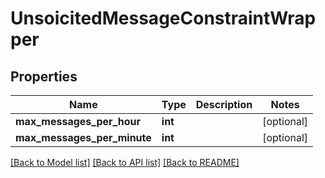 # UnsoicitedMessageConstraintWrapper

## Properties
Name | Type | Description | Notes
------------ | ------------- | ------------- | -------------
**max_messages_per_hour** | **int** |  | [optional] 
**max_messages_per_minute** | **int** |  | [optional] 

[[Back to Model list]](../README.md#documentation-for-models) [[Back to API list]](../README.md#documentation-for-api-endpoints) [[Back to README]](../README.md)



